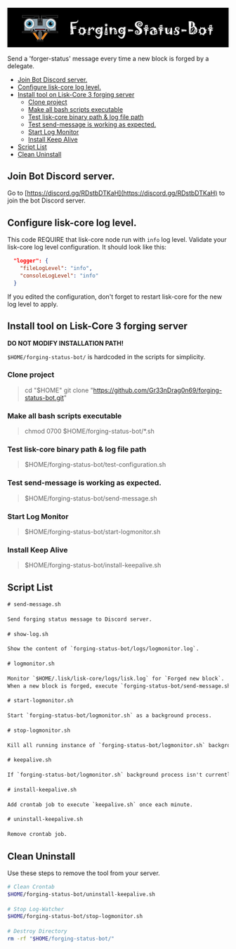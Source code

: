 ![##Images_README_Header##](./img/discord_banner.png)

Send a 'forger-status' message every time a new block is forged by a delegate.

- [Join Bot Discord server.](#join-bot-discord-server)
- [Configure lisk-core log level.](#configure-lisk-core-log-level)
- [Install tool on Lisk-Core 3 forging server](#install-tool-on-lisk-core-3-forging-server)
  - [Clone project](#clone-project)
  - [Make all bash scripts executable](#make-all-bash-scripts-executable)
  - [Test lisk-core binary path & log file path](#test-lisk-core-binary-path--log-file-path)
  - [Test send-message is working as expected.](#test-send-message-is-working-as-expected)
  - [Start Log Monitor](#start-log-monitor)
  - [Install Keep Alive](#install-keep-alive)
- [Script List](#script-list)
- [Clean Uninstall](#clean-uninstall)

## Join Bot Discord server.

Go to [https://discord.gg/RDstbDTKaH](https://discord.gg/RDstbDTKaH) to join the bot Discord server.

## Configure lisk-core log level.

This code REQUIRE that lisk-core node run with `info` log level. Validate your lisk-core log level configuration. It should look like this:

```json
  "logger": {
    "fileLogLevel": "info",
    "consoleLogLevel": "info"
  }
```

If you edited the configuration, don't forget to restart lisk-core for the new log level to apply.


## Install tool on Lisk-Core 3 forging server

**DO NOT MODIFY INSTALLATION PATH!** 

`$HOME/forging-status-bot/` is hardcoded in the scripts for simplicity.

### Clone project
> cd "$HOME"
> git clone "https://github.com/Gr33nDrag0n69/forging-status-bot.git"

### Make all bash scripts executable
> chmod 0700 $HOME/forging-status-bot/*.sh

### Test lisk-core binary path & log file path
> $HOME/forging-status-bot/test-configuration.sh

### Test send-message is working as expected.
> $HOME/forging-status-bot/send-message.sh

### Start Log Monitor
> $HOME/forging-status-bot/start-logmonitor.sh

### Install Keep Alive
> $HOME/forging-status-bot/install-keepalive.sh


## Script List

```txt
# send-message.sh

Send forging status message to Discord server.

# show-log.sh

Show the content of `forging-status-bot/logs/logmonitor.log`.

# logmonitor.sh

Monitor `$HOME/.lisk/lisk-core/logs/lisk.log` for `Forged new block`.
When a new block is forged, execute `forging-status-bot/send-message.sh`

# start-logmonitor.sh

Start `forging-status-bot/logmonitor.sh` as a background process.

# stop-logmonitor.sh

Kill all running instance of `forging-status-bot/logmonitor.sh` background process

# keepalive.sh

If `forging-status-bot/logmonitor.sh` background process isn't currently running, execute `forging-status-bot/start-logmonitor.sh`.

# install-keepalive.sh

Add crontab job to execute `keepalive.sh` once each minute.

# uninstall-keepalive.sh

Remove crontab job.
```

## Clean Uninstall

Use these steps to remove the tool from your server.

```bash
# Clean Crontab
$HOME/forging-status-bot/uninstall-keepalive.sh

# Stop Log-Watcher
$HOME/forging-status-bot/stop-logmonitor.sh

# Destroy Directory
rm -rf "$HOME/forging-status-bot/"

```
